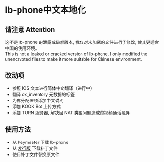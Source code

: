 # lb-phone中文本地化

## 请注意 Attention
这不是 lb-phone 的泄露或破解版本, 我仅对未加密的文件进行了修改, 使其更适合中国的使用环境。  
This is not a leaked or cracked version of lb-phone, I only modified the unencrypted files to make it more suitable for Chinese environment.

## 改动项
* 参照 IOS 文本进行简体中文翻译（进行中）
* 翻译 ox_inventory 元数据的标签
* 为部分配置项添加中文说明
* 添加 KOOK Bot 上传方式
* 添加 TURN 服务器, 解决因 NAT 类型问题造成的视频通话黑屏

## 使用方法
* 从 Keymaster 下载 lb-phone
* 从 [发行版](https://github.com/Cata-a1138/lb-phone-Chinese-Localization/releases) 下载补丁文件
* 使用补丁文件替换原文件
